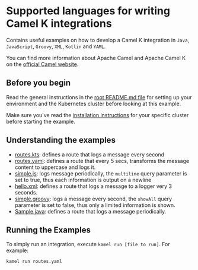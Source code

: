 # Supported languages for writing Camel K integrations

Contains useful examples on how to develop a Camel K integration in `Java`, `JavaScript`, `Groovy`, `XML`, `Kotlin` and `YAML`.

You can find more information about Apache Camel and Apache Camel K on the [official Camel website](https://camel.apache.org).

## Before you begin

Read the general instructions in the [root README.md file](/README.md) for setting up your environment and the Kubernetes cluster before looking at this example.

Make sure you've read the [installation instructions](https://camel.apache.org/camel-k/latest/installation/installation.html) for your specific
cluster before starting the example.

## Understanding the examples
- [routes.kts](./routes.kts): defines a route that logs a message every second
- [routes.yaml](./hello.xml): defines a route that every 5 secs, transforms the message content to uppercase and logs it.
- [simple.js](./simple.js): logs message periodically, the `multiline` query parameter is set to true, thus each information is output on a newline
- [hello.xml](./hello.xml): defines a route that logs a message to a logger very 3 seconds.
- [simple.groovy](./simple.groovy): logs a message every second, the `showAll` query parameter is set to false, thus only a limited information is shown.
- [Sample.java](./Sample.java): defines a route that logs a message periodically.

## Running the Examples
To simply run an integration, execute `kamel run [file to run]`. For example:
```
kamel run routes.yaml
```